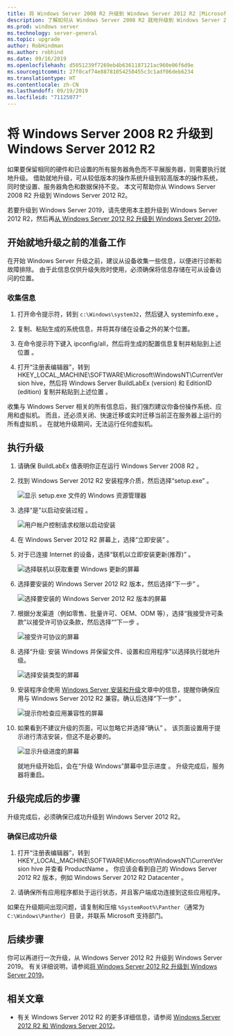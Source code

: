 ```yaml
---
title: 将 Windows Server 2008 R2 升级到 Windows Server 2012 R2 |Microsoft Docs
description: 了解如何从 Windows Server 2008 R2 就地升级到 Windows Server 2012 R2。
ms.prod: windows server
ms.technology: server-general
ms.topic: upgrade
author: RobHindman
ms.author: robhind
ms.date: 09/16/2019
ms.openlocfilehash: d5051239f7269eb4b6361187121ac960e06f6d9e
ms.sourcegitcommit: 27f0caf74e88781054250455c3c1adf06deb6234
ms.translationtype: HT
ms.contentlocale: zh-CN
ms.lasthandoff: 09/19/2019
ms.locfileid: "71125077"
---
```

# <a name="upgrade-windows-server-2008-r2-to-windows-server-2012-r2"></a>将 Windows Server 2008 R2 升级到 Windows Server 2012 R2

如果要保留相同的硬件和已设置的所有服务器角色而不平展服务器，则需要执行就地升级。 借助就地升级，可从较低版本的操作系统升级到较高版本的操作系统，同时使设置、服务器角色和数据保持不变。 本文可帮助你从 Windows Server 2008 R2 升级到 Windows Server 2012 R2。

若要升级到 Windows Server 2019，请先使用本主题升级到 Windows Server 2012 R2，然后再[从 Windows Server 2012 R2 升级到 Windows Server 2019](upgrade-2012r2-to-2019.md)。

## <a name="before-you-begin-your-in-place-upgrade"></a>开始就地升级之前的准备工作

在开始 Windows Server 升级之前，建议从设备收集一些信息，以便进行诊断和故障排除。 由于此信息仅供升级失败时使用，必须确保将信息存储在可从设备访问的位置。

### <a name="to-collect-your-info"></a>收集信息

1. 打开命令提示符，转到 `c:\Windows\system32`，然后键入 systeminfo.exe  。

2. 复制、粘贴生成的系统信息，并将其存储在设备之外的某个位置。

3. 在命令提示符下键入 ipconfig/all，然后将生成的配置信息复制并粘贴到上述位置  。

4. 打开“注册表编辑器”，转到 HKEY_LOCAL_MACHINE\SOFTWARE\Microsoft\WindowsNT\CurrentVersion hive，然后将 Windows Server BuildLabEx (version) 和 EditionID (edition) 复制并粘贴到上述位置   。

收集与 Windows Server 相关的所有信息后，我们强烈建议你备份操作系统、应用和虚拟机。 而且，还必须关闭、快速迁移或实时迁移当前正在服务器上运行的所有虚拟机    。 在就地升级期间，无法运行任何虚拟机。

## <a name="to-perform-the-upgrade"></a>执行升级

1. 请确保 BuildLabEx 值表明你正在运行 Windows Server 2008 R2  。

2. 找到 Windows Server 2012 R2 安装程序介质，然后选择“setup.exe”  。

    ![显示 setup.exe 文件的 Windows 资源管理器](media/upgrade-2008r2-2012r2/setup-2012r2.png)

3. 选择“是”以启动安装过程  。

    ![用户帐户控制请求权限以启动安装](media/upgrade-2008r2-2012r2/start-setup-uac-box.png)

4. 在 Windows Server 2012 R2 屏幕上，选择“立即安装”  。

5. 对于已连接 Internet 的设备，选择“联机以立即安装更新(推荐)”  。

    ![选择联机以获取重要 Windows 更新的屏幕](media/upgrade-2008r2-2012r2/imp-updates-win-setup.png)

6. 选择要安装的 Windows Server 2012 R2 版本，然后选择“下一步”  。

    ![选择要安装的 Windows Server 2012 R2 版本的屏幕](media/upgrade-2008r2-2012r2/select-os-edition.png)

7. 根据分发渠道（例如零售、批量许可、OEM、ODM 等），选择“我接受许可条款”以接受许可协议条款，然后选择“”下一步   。

    ![接受许可协议的屏幕](media/upgrade-2008r2-2012r2/license-terms.png)

8. 选择“升级:  安装 Windows 并保留文件、设置和应用程序”以选择执行就地升级。

    ![选择安装类型的屏幕](media/upgrade-2008r2-2012r2/choose-install-upgrade.png)

9. 安装程序会使用 [Windows Server 安装和升级](https://docs.microsoft.com/windows-server/get-started/installation-and-upgrade)文章中的信息，提醒你确保应用与 Windows Server 2012 R2 兼容。确认后选择“下一步”  。

    ![提示你检查应用兼容性的屏幕](media/upgrade-2008r2-2012r2/compatibility-report.png)

10. 如果看到不建议升级的页面，可以忽略它并选择“确认”  。 该页面设置用于提示进行清洁安装，但这不是必要的。

    ![显示升级进度的屏幕](media/upgrade-2008r2-2012r2/upgrading-windows-with-progress.png)

    就地升级开始后，会在“升级 Windows”屏幕中显示进度  。 升级完成后，服务器将重启。

## <a name="after-your-upgrade-is-done"></a>升级完成后的步骤

升级完成后，必须确保已成功升级到 Windows Server 2012 R2。

### <a name="to-make-sure-your-upgrade-was-successful"></a>确保已成功升级

1. 打开“注册表编辑器”，转到 HKEY_LOCAL_MACHINE\SOFTWARE\Microsoft\WindowsNT\CurrentVersion hive 并查看 ProductName  。 你应该会看到自己的 Windows Server 2012 R2 版本，例如 Windows Server 2012 R2 Datacenter  。

2. 请确保所有应用程序都处于运行状态，并且客户端成功连接到这些应用程序。

如果在升级期间出现问题，请复制和压缩 `%SystemRoot%\Panther`（通常为 `C:\Windows\Panther`）目录，并联系 Microsoft 支持部门。

## <a name="next-steps"></a>后续步骤

你可以再进行一次升级，从 Windows Server 2012 R2 升级到 Windows Server 2019。 有关详细说明，请参阅[将 Windows Server 2012 R2 升级到 Windows Server 2019](upgrade-2012r2-to-2019.md)。

## <a name="related-articles"></a>相关文章

- 有关 Windows Server 2012 R2 的更多详细信息，请参阅 [Windows Server 2012 R2 和 Windows Server 2012](https://docs.microsoft.com/previous-versions/windows/it-pro/windows-server-2012-R2-and-2012/hh801901(v=ws.11))。
